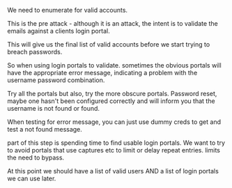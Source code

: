 
We need to enumerate for valid accounts.

This is the pre attack - although it is an attack, the intent is to validate the emails against a clients login portal.

This will give us the final list of valid accounts before we start trying to breach passwords.

So when using login portals to validate. sometimes the obvious portals will have the appropriate error message, indicating a problem with the username password combination.

Try all the portals but also, try the more obscure portals. Password reset, maybe one hasn't been configured correctly and will inform you that the username is not found or found.

When testing for error message, you can just use dummy creds to get and test a not found message.

part of this step is spending time to find usable login portals.
We want to try to avoid portals that use captures etc to limit or delay repeat entries. limits the need to bypass.

At this point we should have a list of valid users AND a list of login portals we can use later.




